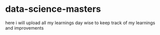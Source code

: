 # data-science-masters
here i will upload all my learnings day wise to keep track of my learnings and improvements
